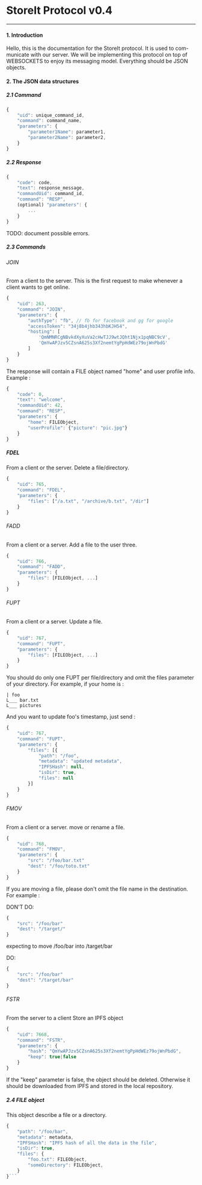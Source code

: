 StoreIt Protocol v0.4
=====================
---

#### 1. Introduction

Hello, this is the documentation for the StoreIt protocol. It is used to com- municate with our server. We will be implementing this protocol on top of WEBSOCKETS to enjoy its messaging model.
Everything should be JSON objects.

#### 2. The JSON data structures

##### 2.1 Command

```javascript
{
	"uid": unique_command_id,
	"command": command_name,
	"parameters": {
		"parameter1Name": parameter1,
		"parameter2Name": parameter2,
	}
}
```

##### 2.2 Response

```javascript
{
	"code": code,
	"text": response_message,
	"commandUid": command_id,
	"command": "RESP",
	(optional) "parameters": {
		...
	}
}
```
TODO: document possible errors.

##### 2.3 Commands

###### JOIN

From a client to the server.
This is the first request to make whenever a client wants to get online.

```javascript
{
	"uid": 263,
	"command": "JOIN",
	"parameters": {
		"authType": "fb", // fb for facebook and gg for google
		"accessToken": "34j8b4jhb343hbKJH54",
		"hosting": [
			'QmNMNRCgNBvkdXyXuVa2cHwTJJ9wtJQht1Njx1pqNBC9cV',
			'QmYwAPJzv5CZsnA625s3Xf2nemtYgPpHdWEz79ojWnPbdG'
		]
	}
}
```

The response will contain a FILE object named "home" and user profile info. Example :

```javascript
{
	"code": 0,
	"text": "welcome",
	"commandUid": 42,
	"command": "RESP",
	"parameters": {
		"home": FILEObject,
		"userProfile": {"picture": "pic.jpg"}
	}
}
```

##### FDEL

From a client or the server.
Delete a file/directory.

```javascript
{
	"uid": 765,
	"command": "FDEL",
	"parameters": {
		"files": ["/a.txt", "/archive/b.txt", "/dir"]
	}
}
```

###### FADD

From a client or a server.
Add a file to the user three.

```javascript
{
	"uid": 766,
	"command": "FADD",
	"parameters": {
		"files": [FILEObject, ...]
	}
}
```

###### FUPT

From a client or a server.
Update a file.

```javascript
{
	"uid": 767,
	"command": "FUPT",
	"parameters": {
		"files": [FILEObject, ...]
	}
}
```

You should do only one FUPT per file/directory and omit the files parameter of your directory. For example, if your home is :

```ascii
| foo
L___ bar.txt
L___ pictures
```

And you want to update foo's timestamp, just send :

```javascript
{
	"uid": 767,
	"command": "FUPT",
	"parameters": {
		"files": [{
			"path": "/foo",
			"metadata": "updated metadata",
			"IPFSHash": null,
			"isDir": true,
			"files": null
		}]
	}
}
```

###### FMOV

From a client or a server.
move or rename a file.

```javascript
{
	"uid": 768,
	"command": "FMOV",
	"parameters": {
		"src": "/foo/bar.txt"
		"dest": "/foo/toto.txt"
	}
}
```

If you are moving a file, please don't omit the file name in the destination. For example :

DON'T DO:

```javascript
{
	"src": "/foo/bar"
	"dest": "/target/"
}
```

expecting to move /foo/bar into /target/bar

DO:

```javascript
{
	"src": "/foo/bar"
	"dest": "/target/bar"
}
```


###### FSTR

From the server to a client
Store an IPFS object

```javascript
{
	"uid": 7668,
	"command": "FSTR",
	"parameters": {
		"hash": "QmYwAPJzv5CZsnA625s3Xf2nemtYgPpHdWEz79ojWnPbdG",
		"keep": true|false
	}
}
```

If the "keep" parameter is false, the object should be deleted. Otherwise it should be downloaded from IPFS and stored in the local repository.

##### 2.4 FILE object

This object describe a file or a directory.

```javascript
{
	"path": "/foo/bar",
	"metadata": metadata,
	"IPFSHash": "IPFS hash of all the data in the file",
	"isDir": true,
	"files": {
		"foo.txt": FILEObject,
		"someDirectory": FILEObject,
	}
}```
